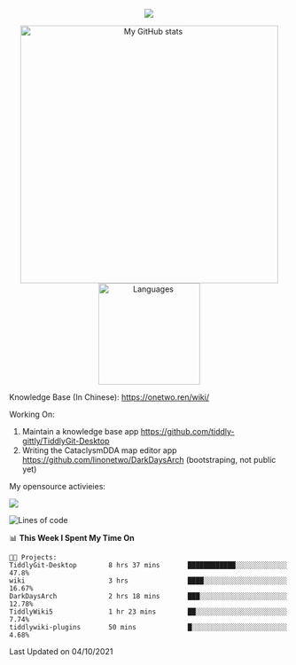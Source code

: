 <a href="https://github.com/linonetwo">
    <p align="center">
        <img src="https://github-profile-trophy.vercel.app/?username=linonetwo&column=7&theme=onedark"/>
    </p>
</a>
<a align="center" href="https://github.com/linonetwo">
  <p align="center">
    <img src="https://github-readme-stats.vercel.app/api?username=linonetwo&show_icons=true&count_private=true" alt="My GitHub stats" width="465"/>
    <img src="https://github-readme-stats.vercel.app/api/top-langs/?username=linonetwo&layout=compact&langs_count=10" alt="Languages" height="183">
  </p>
</a>

Knowledge Base (In Chinese): https://onetwo.ren/wiki/

Working On: 

1. Maintain a knowledge base app https://github.com/tiddly-gittly/TiddlyGit-Desktop
1. Writing the CataclysmDDA map editor app https://github.com/linonetwo/DarkDaysArch (bootstraping, not public yet)

My opensource activieies:

![](https://visitor-badge.glitch.me/badge?page_id=linonetwo.linonetwo)

<!--START_SECTION:waka-->
![Lines of code](https://img.shields.io/badge/From%20Hello%20World%20I%27ve%20Written-2.6%20million%20lines%20of%20code-blue)

📊 **This Week I Spent My Time On** 

```text
🐱‍💻 Projects: 
TiddlyGit-Desktop        8 hrs 37 mins       ████████████░░░░░░░░░░░░░   47.8% 
wiki                     3 hrs               ████░░░░░░░░░░░░░░░░░░░░░   16.67% 
DarkDaysArch             2 hrs 18 mins       ███░░░░░░░░░░░░░░░░░░░░░░   12.78% 
TiddlyWiki5              1 hr 23 mins        ██░░░░░░░░░░░░░░░░░░░░░░░   7.74% 
tiddlywiki-plugins       50 mins             █░░░░░░░░░░░░░░░░░░░░░░░░   4.68%

```


 Last Updated on 04/10/2021
<!--END_SECTION:waka-->
